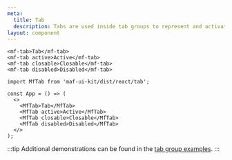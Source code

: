 ```yaml
---
meta:
  title: Tab
  description: Tabs are used inside tab groups to represent and activate tab panels.
layout: component
---
```


```html:preview
<mf-tab>Tab</mf-tab>
<mf-tab active>Active</mf-tab>
<mf-tab closable>Closable</mf-tab>
<mf-tab disabled>Disabled</mf-tab>
```

```jsx:react
import MfTab from 'maf-ui-kit/dist/react/tab';

const App = () => (
  <>
    <MfTab>Tab</MfTab>
    <MfTab active>Active</MfTab>
    <MfTab closable>Closable</MfTab>
    <MfTab disabled>Disabled</MfTab>
  </>
);
```

:::tip
Additional demonstrations can be found in the [tab group examples](/components/tab-group).
:::
